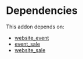 # Dependencies

This addon depends on:

- [website_event](https://github.com/bringout/oca-ocb-website)
- [event_sale](https://github.com/bringout/oca-ocb-sale)
- [website_sale](https://github.com/bringout/oca-ocb-sale)

